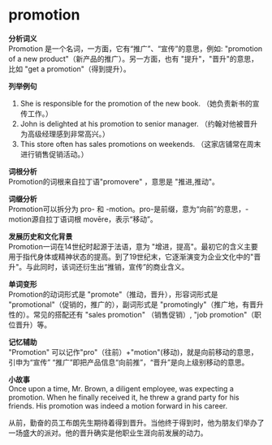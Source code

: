 # promotion

**分析词义**  
Promotion 是一个名词，一方面，它有“推广”、“宣传”的意思，例如: "promotion of a new product"（新产品的推广）。另一方面，也有 "提升"，"晋升"的意思，比如 "get a promotion"（得到提升）。

  

**列举例句**

  

1.  She is responsible for the promotion of the new book. （她负责新书的宣传工作。）
2.  John is delighted at his promotion to senior manager. （约翰对他被晋升为高级经理感到非常高兴。）
3.  This store often has sales promotions on weekends. （这家店铺常在周末进行销售促销活动。）

  

**词根分析**  
Promotion的词根来自拉丁语"promovere" ，意思是 "推进,推动"。

  

**词缀分析**  
Promotion可以拆分为 pro- 和 -motion。pro-是前缀，意为“向前”的意思，-motion源自拉丁语词根 movēre，表示“移动”。

  

**发展历史和文化背景**  
Promotion一词在14世纪时起源于法语，意为 "增进，提高"。最初它的含义主要用于指代身体或精神状态的提高。到了19世纪末，它逐渐演变为企业文化中的"晋升"。与此同时，该词还衍生出“推销，宣传”的商业含义。

  

**单词变形**  
Promotion的动词形式是 "promote"（推动，晋升），形容词形式是 "promotional"（促销的，推广的），副词形式是 "promotingly"（推广地，有晋升性的）。常见的搭配还有 "sales promotion" （销售促销）, "job promotion"（职位晋升）等。

  

**记忆辅助**  
"Promotion" 可以记作"pro"（往前）+"motion"(移动)，就是向前移动的意思，引申为“宣传” “推广”即把产品信息“向前推”，“晋升”是向上级别移动的意思。

  

**小故事**  
Once upon a time, Mr. Brown, a diligent employee, was expecting a promotion. When he finally received it, he threw a grand party for his friends. His promotion was indeed a motion forward in his career.

  

从前，勤奋的员工布朗先生期待着得到晋升。当他终于得到时，他为朋友们举办了一场盛大的派对。他的晋升确实是他职业生涯向前发展的动力。
